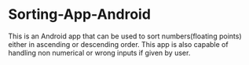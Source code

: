 # Sorting-App-Android
This is an Android app that can be used to sort numbers(floating points)  either in ascending or descending order.
This app is also capable of handling non numerical or wrong inputs if given by user.
